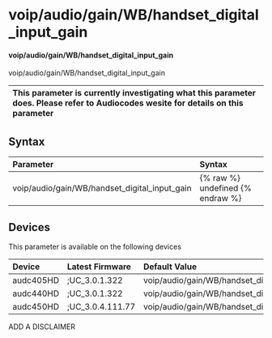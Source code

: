﻿---
description: voip/audio/gain/WB/handset_digital_input_gain
search: false
---

# voip/audio/gain/WB/handset_digital_input_gain

#### voip/audio/gain/WB/handset_digital_input_gain

voip/audio/gain/WB/handset_digital_input_gain


| This parameter is currently investigating what this parameter does. Please refer to Audiocodes wesite for details on this parameter | 
| :--- |

## Syntax
| Parameter | Syntax |
| :--- | :--- |
|voip/audio/gain/WB/handset_digital_input_gain | {% raw %} undefined {% endraw %}|

## Devices
This parameter is available on the following devices

| Device | Latest Firmware | Default Value |
|:---|:---|:---|
| audc405HD | ;UC_3.0.1.322 | voip/audio/gain/WB/handset_digital_input_gain=7 
| audc440HD | ;UC_3.0.1.322 | voip/audio/gain/WB/handset_digital_input_gain=5 
| audc450HD | ;UC_3.0.4.111.77 | voip/audio/gain/WB/handset_digital_input_gain=5 

ADD A DISCLAIMER
